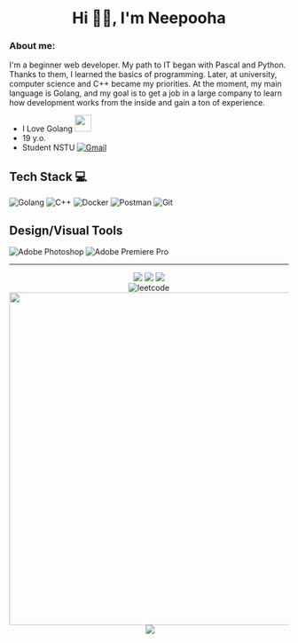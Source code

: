 <h1 align="center"> Hi 👋🏻, I'm Neepooha </h1>


### About me:
I'm a beginner web developer. My path to IT began with Pascal and Python. Thanks to them, I learned the basics of programming. Later, at university, computer science and C++ became my priorities. At the moment, my main language is Golang, and my goal is to get a job in a large company to learn how development works from the inside and gain a ton of experience.
- I Love Golang <img src="https://media.giphy.com/media/WUlplcMpOCEmTGBtBW/giphy.gif" width="30px">
- 19 y.o.
- Student NSTU
 [![Gmail](https://img.shields.io/badge/-my%20gmail-000?style=for-the-badge&logo=gmail)](mailto:denlesovski@gmail.com)
  
## Tech Stack 💻
![Golang](https://img.shields.io/badge/-Golang-000?style=for-the-badge&logo=go)
![C++](https://img.shields.io/badge/-C%2B%2B-000?style=for-the-badge&logo=C%2B%2B)
![Docker](https://img.shields.io/badge/-docker-000?style=for-the-badge&logo=docker)
![Postman](https://img.shields.io/badge/-Postman-000?style=for-the-badge&logo=Postman)
![Git](https://img.shields.io/badge/-Git-000?style=for-the-badge&logo=git)

## Design/Visual Tools
![Adobe Photoshop](https://img.shields.io/badge/-photoshop-000?style=for-the-badge&logo=Adobe%20Photoshop)
![Adobe Premiere Pro](https://img.shields.io/badge/Adobe%20Premiere%20Pro-000?style=for-the-badge&logo=Adobe%20Premiere%20Pro)

---
<p align="center">
  <img src="https://img.shields.io/badge/%E2%86%93-000?style=for-the-badge">
  <img src="https://img.shields.io/badge/leetcode-000?style=for-the-badge&logo=leetcode">
  <img src="https://img.shields.io/badge/%E2%86%93-000?style=for-the-badge"></br>
  <img src="https://leetcard.jacoblin.cool/Neepooha?theme=dark&font=Anek%20Kannada&ext=heatmap" alt="leetcode"></br>
  <img src="https://media.giphy.com/media/v1.Y2lkPTc5MGI3NjExdDZ2aGhyMjR2c2c3c2ZzcmxwZWZkOW5kb2s0cDJyeGd5YnIzMTVsZyZlcD12MV9pbnRlcm5hbF9naWZfYnlfaWQmY3Q9Zw/mpe8OTKZNDkpzxRfvf/giphy.gif" width="600"></br>
  <a href="https://www.buymeacoffee.com/neepooha" target="_blank"><img alt="" src="https://img.shields.io/badge/Help%20Me-1e3a8a?style=for-the-badge&logo=buy-me-a-coffee&logoColor=white" style="vertical-align:center"/></a>
  <a href="https://visitcount.itsvg.in"><img src="https://visitcount.itsvg.in/api?id=neepooha&label=Profile%20Views&color=1&icon=4&pretty=true" /></a>
  </p>
